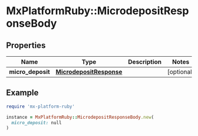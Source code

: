 # MxPlatformRuby::MicrodepositResponseBody

## Properties

| Name | Type | Description | Notes |
| ---- | ---- | ----------- | ----- |
| **micro_deposit** | [**MicrodepositResponse**](MicrodepositResponse.md) |  | [optional] |

## Example

```ruby
require 'mx-platform-ruby'

instance = MxPlatformRuby::MicrodepositResponseBody.new(
  micro_deposit: null
)
```

